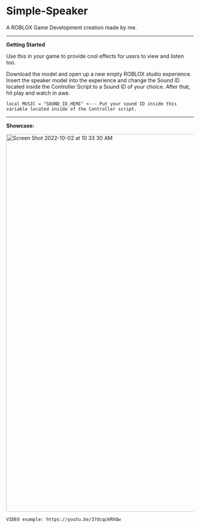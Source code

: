 # Simple-Speaker
A ROBLOX Game Development creation made by me.

----
**Getting Started**

Use this in your game to provide cool effects for users to view and listen too.

Download the model and open up a new empty ROBLOX studio experience. Insert the speaker model into the experience and change the Sound ID located inside the Controller Script to a Sound ID of your choice. After that, hit play and watch in awe.

```
local MUSIC = "SOUND_ID_HERE" <--- Put your sound ID inside this variable located inside of the Controller script.
```
----

**Showcase:**


<img width="1015" alt="Screen Shot 2022-10-02 at 10 33 30 AM" src="https://user-images.githubusercontent.com/104395322/193459604-d5559ee3-9d5b-4512-b303-9ca9b44bd0a0.png">


    VIDEO example: https://youtu.be/37dcqcKRhQw
